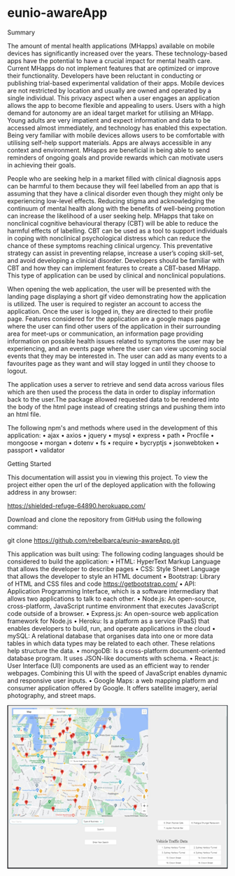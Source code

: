 # eunio-awareApp

Summary

The amount of mental health applications (MHapps) available on mobile devices has significantly increased over the years. These technology-based apps have the potential to have a crucial impact for mental health care. Current MHapps do not implement features that are optimized or improve their functionality. Developers have been reluctant in conducting or publishing trial-based experimental validation of their apps. Mobile devices are not restricted by location and usually are owned and operated by a single individual. This privacy aspect when a user engages an application allows the app to become flexible and appealing to users. Users with a high demand for autonomy are an ideal target market for utilising an MHapp. Young adults are very impatient and expect information and data to be accessed almost immediately, and technology has enabled this expectation. Being very familiar with mobile devices allows users to be comfortable with utilising self-help support materials. Apps are always accessible in any context and environment. MHapps are beneficial in being able to send reminders of ongoing goals and provide rewards which can motivate users in achieving their goals.

People who are seeking help in a market filled with clinical diagnosis apps can be harmful to them because they will feel labelled from an app that is assuming that they have a clinical disorder even though they might only be experiencing low-level effects. Reducing stigma and acknowledging the continuum of mental health along with the benefits of well-being promotion can increase the likelihood of a user seeking help. MHapps that take on nonclinical cognitive behavioural therapy (CBT) will be able to reduce the harmful effects of labelling. CBT can be used as a tool to support individuals in coping with nonclinical psychological distress which can reduce the chance of these symptoms reaching clinical urgency. This preventative strategy can assist in preventing relapse, increase a user’s coping skill-set, and avoid developing a clinical disorder. Developers should be familiar with CBT and how they can implement features to create a CBT-based MHapp. This type of application can be used by clinical and nonclinical populations.

When opening the web application, the user will be presented with the landing page displaying a short gif video demonstrating how the application is utilized. The user is required to register an account to access the application. Once the user is logged in, they are directed to their profile page. Features considered for the application are a google maps page where the user can find other users of the application in their surrounding area for meet-ups or communication, an information page providing information on possible health issues related to symptoms the user may be experiencing, and an events page where the user can view upcoming social events that they may be interested in. The user can add as many events to a favourites page as they want and will stay logged in until they choose to logout.

The application uses a server to retrieve and send data across various files which are then used the process the data in order to display information back to the user.The package allowed requested data to be rendered into the body of the html page instead of creating strings and pushing them into an html file.

The following npm's and methods where used in the development of this application:
•	ajax
•	axios
•	jquery
•	mysql
•	express
•	path
•	Procfile
•	mongoose
•	morgan
•	dotenv
•	fs
•	require
•	bycryptjs
•	jsonwebtoken
•	passport
•	validator

Getting Started

This documentation will assist you in viewing this project. To view the project either open
the url of the deployed application with the following address in any browser:

https://shielded-refuge-64890.herokuapp.com/

Download and clone the repository from GitHub using the following command:

git clone https://github.com/rebelbarca/eunio-awareApp.git

This application was built using:
The following coding languages should be considered to build the application:
•	HTML: HyperText Markup Language that allows the developer to describe pages
•	CSS: Style Sheet Language that allows the developer to style an HTML document
•	Bootstrap: Library of HTML and CSS files and code https://getbootstrap.com/
•	API: Application Programming Interface, which is a software intermediary that allows two applications to talk to each other.
•	Node.js: An open-source, cross-platform, JavaScript runtime environment that executes JavaScript code outside of a browser.
•	Express.js: An open-source web application framework for Node.js
•	Heroku: Is a platform as a service (PaaS) that enables developers to build, run, and operate applications in the cloud
•	mySQL: A relational database that organises data into one or more data tables in which data types may be related to each other. These relations help structure the data.
•	mongoDB: Is a cross-platform document-oriented database program. It uses JSON-like documents with schema.
•	React.js: User Interface (UI) components are used as an efficient way to render webpages. Combining this UI with the speed of JavaScript enables dynamic and responsive user inputs.
•	Google Maps: a web mapping platform and consumer application offered by Google. It offers satellite imagery, aerial photography, and street maps.


![eunio-awareApp screenShot](public/assets/images/eunio_awareApp01.jpg)